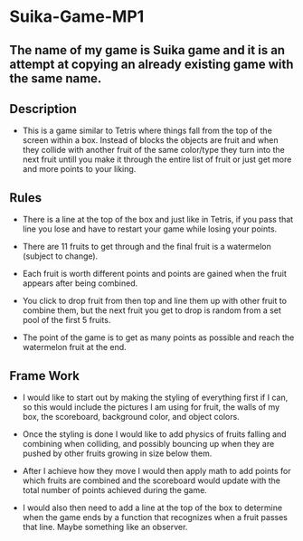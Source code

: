 #  Suika-Game-MP1

## The name of my game is Suika game and it is an attempt at copying an already existing game with the same name.

## Description

- This is a game similar to Tetris where things fall from the top of the screen within a box. Instead of blocks the objects are fruit and when they collide with another fruit of the same color/type they turn into the next fruit untill you make it through the entire list of fruit or just get more and more points to your liking. 

## Rules

- There is a line at the top of the box and just like in Tetris, if you pass that line you lose and have to restart your game while losing your points.

- There are 11 fruits to get through and the final fruit is a watermelon (subject to change).

- Each fruit is worth different points and points are gained when the fruit appears after being combined. 

- You click to drop fruit from then top and line them up with other fruit to combine them, but the next fruit you get to drop is random from a set pool of the first 5 fruits.

- The point of the game is to get as many points as possible and reach the watermelon fruit at the end.

## Frame Work

- I would like to start out by making the styling of everything first if I can, so this would include the pictures I am using for fruit, the walls of my box, the scoreboard, background color, and object colors.

- Once the styling is done I would like to add physics of fruits falling and combining when colliding, and possibly bouncing up when they are pushed by other fruits growing in size below them. 

- After I achieve how they move I would then apply math to add points for which fruits are combined and the scoreboard would update with the total number of points achieved during the game. 

- I would also then need to add a line at the top of the box to determine when the game ends by a function that recognizes when a fruit passes that line. Maybe something like an observer.

